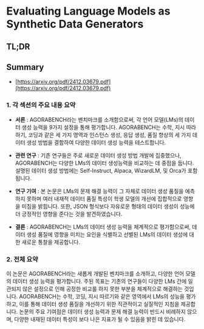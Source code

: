# Evaluating Language Models as Synthetic Data Generators
## TL;DR
## Summary
- [https://arxiv.org/pdf/2412.03679.pdf](https://arxiv.org/pdf/2412.03679.pdf)

### 1. 각 섹션의 주요 내용 요약

- **서론** :
  AGORABENCH라는 벤치마크를 소개함으로써, 각 언어 모델(LMs)의 데이터 생성 능력을 9가지 설정을 통해 평가합니다. AGORABENCH는 수학, 지시 따라하기, 코딩과 같은 세 가지 영역과 인스턴스 생성, 응답 생성, 품질 향상의 세 가지 데이터 생성 방법을 결합하여 다양한 데이터 생성 능력을 테스트합니다.

- **관련 연구** :
  기존 연구들은 주로 새로운 데이터 생성 방법 개발에 집중했으나, AGORABENCH는 다양한 LMs의 데이터 생성능력을 비교하는 데 중점을 둡니다. 설명된 데이터 생성 방법에는 Self-Instruct, Alpaca, WizardLM, 및 Orca가 포함됩니다.

- **연구 기여** :
  본 논문은 LMs의 문제 해결 능력이 그 자체로 데이터 생성 품질을 예측하지 못하며 여러 내재적 데이터 품질 특성이 학생 모델의 개선에 집합적으로 영향을 미침을 밝힙니다. 또한, JSON 형식보다 자유로운 형태의 데이터 생성이 성능에 더 긍정적인 영향을 준다는 것을 발견하였습니다.

- **결론** :
  AGORABENCH는 LMs의 데이터 생성 능력을 체계적으로 평가함으로써, 데이터 생성 품질에 영향을 미치는 요인을 식별하고 선별된 LMs의 데이터 생성에 대한 새로운 통찰을 제공합니다.

### 2. 전체 요약

이 논문은 AGORABENCH라는 새롭게 개발된 벤치마크를 소개하고, 다양한 언어 모델의 데이터 생성 능력을 평가합니다. 주된 목표는 기존의 연구들이 다양한 LMs 간에 일관되지 않은 설정으로 인해 공정한 비교를 하지 못한 부분을 체계적으로 해결하는 것입니다. AGORABENCH는 수학, 코딩, 지시 따르기와 같은 영역에서 LMs의 성능을 평가하고, 이를 통해 데이터 생성 품질을 개선하기 위한 직관적이고 실질적인 지침을 제공합니다. 논문의 주요 기여점은 데이터 생성 능력과 문제 해결 능력이 반드시 비례하지 않으며, 다양한 내재된 데이터 특성이 보다 나은 지표가 될 수 있음을 밝힌 데 있습니다.